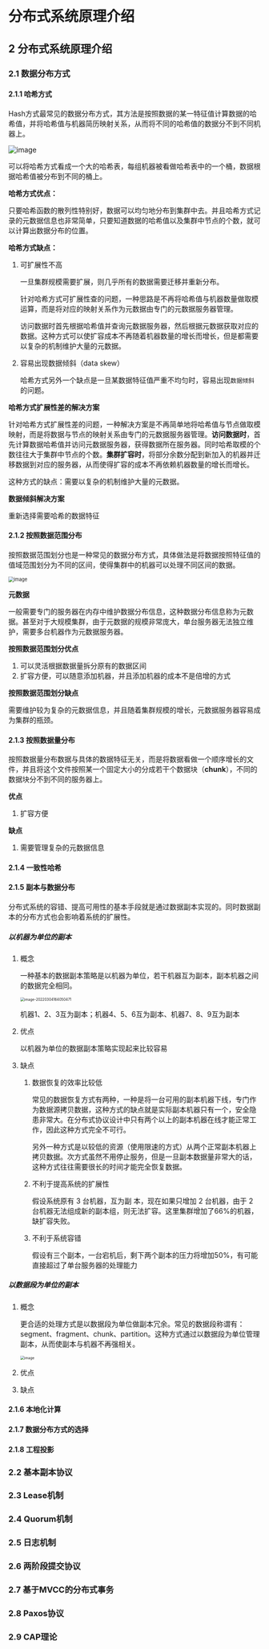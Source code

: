 # 分布式系统原理介绍

## 2 分布式系统原理介绍

### 2.1 数据分布方式

#### 2.1.1 哈希方式

Hash方式最常见的数据分布方式，其方法是按照数据的某一特征值计算数据的哈希值，并将哈希值与机器简历映射关系，从而将不同的哈希值的数据分不到不同机器上。

![image](https://cdn.jsdelivr.net/gh/Andre235/-community@master/src/image.3abv495q5kw0.webp)

可以将哈希方式看成一个大的哈希表，每组机器被看做哈希表中的一个桶，数据根据哈希值被分布到不同的桶上。

**哈希方式优点：**

只要哈希函数的散列性特别好，数据可以均匀地分布到集群中去。并且哈希方式记录的元数据信息也非常简单，只要知道数据的哈希值以及集群中节点的个数，就可以计算出数据分布的位置。

**哈希方式缺点：**

1. 可扩展性不高

   一旦集群规模需要扩展，则几乎所有的数据需要迁移并重新分布。

   针对哈希方式可扩展性查的问题，一种思路是不再将哈希值与机器数量做取模运算，而是将对应的映射关系作为元数据由专门的元数据服务器管理。

   访问数据时首先根据哈希值并查询元数据服务器，然后根据元数据获取对应的数据。这种方式可以使扩容成本不再随着机器数量的增长而增长，但是都需要以复杂的机制维护大量的元数据。

   

2. 容易出现数据倾斜（data skew）

   哈希方式另外一个缺点是一旦某数据特征值严重不均匀时，容易出现`数据倾斜`的问题。

**哈希方式扩展性差的解决方案**

针对哈希方式扩展性差的问题，一种解决方案是不再简单地将哈希值与节点做取模映射，而是将数据与节点的映射关系由专门的元数据服务器管理。**访问数据时**，首先计算数据哈希值并访问元数据服务器，获得数据所在服务器。同时哈希取模的个数往往大于集群中节点的个数。**集群扩容时**，将部分余数分配到新加入的机器并迁移数据到对应的服务器，从而使得扩容的成本不再依赖机器数量的增长而增长。

这种方式的缺点：需要以复杂的机制维护大量的元数据。

**数据倾斜解决方案**

重新选择需要哈希的数据特征

#### 2.1.2 按照数据范围分布

按照数据范围划分也是一种常见的数据分布方式，具体做法是将数据按照特征值的值域范围划分为不同的区间，使得集群中的机器可以处理不同区间的数据。

<img src="https://cdn.jsdelivr.net/gh/Andre235/-community@master/src/image.6jd8jyqxk2c0.webp" alt="image" style="zoom:67%;" />

**元数据**

一般需要专门的服务器在内存中维护数据分布信息，这种数据分布信息称为元数据。甚至对于大规模集群，由于元数据的规模非常庞大，单台服务器无法独立维护，需要多台机器作为元数据服务器。

**按照数据范围划分优点**

1. 可以灵活根据数据量拆分原有的数据区间
2. 扩容方便，可以随意添加机器，并且添加机器的成本不是倍增的方式

**按照数据范围划分缺点**

需要维护较为复杂的元数据信息，并且随着集群规模的增长，元数据服务器容易成为集群的瓶颈。

#### 2.1.3 按照数据量分布

按照数据量分布数据与具体的数据特征无关，而是将数据看做一个顺序增长的文件，并且将这个文件按照某一个固定大小的分成若干个数据块（**chunk**），不同的数据块分不到不同的服务器上。

**优点**

1. 扩容方便

**缺点**

1. 需要管理复杂的元数据信息

#### 2.1.4 一致性哈希

#### 2.1.5 副本与数据分布

分布式系统的容错、提高可用性的基本手段就是通过数据副本实现的。同时数据副本的分布方式也会影响着系统的扩展性。

##### 以机器为单位的副本

1. 概念

   一种基本的数据副本策略是以机器为单位，若干机器互为副本，副本机器之间的数据完全相同。

   <img src="C:\Users\lucas.zhao\AppData\Roaming\Typora\typora-user-images\image-20220304164050471.png" alt="image-20220304164050471" style="zoom: 50%;" />

   机器1、2、3互为副本；机器4、5、6互为副本、机器7、8、9互为副本

2. 优点

   以机器为单位的数据副本策略实现起来比较容易

3. 缺点

   1. 数据恢复的效率比较低

      常见的数据恢复方式有两种，一种是将一台可用的副本机器下线，专门作为数据源拷贝数据，这种方式的缺点就是实际副本机器只有一个，安全隐患非常大。在分布式协议设计中只有两个以上的副本机器在线才能正常工作，因此这种方式完全不可行。

      另外一种方式是以较低的资源（使用限速的方式）从两个正常副本机器上拷贝数据。次方式虽然不用停止服务，但是一旦副本数据量非常大的话，这种方式往往需要很长的时间才能完全恢复数据。

   2. 不利于提高系统的扩展性

      假设系统原有 3 台机器，互为副 本，现在如果只增加 2 台机器，由于 2 台机器无法组成新的副本组，则无法扩容。这里集群增加了66%的机器，缺扩容失败。

   3. 不利于系统容错

      假设有三个副本，一台宕机后，剩下两个副本的压力将增加50%，有可能直接超过了单台服务器的处理能力

##### 以数据段为单位的副本

1. 概念

   更合适的处理方式是以数据段为单位做副本冗余。常见的数据段称谓有：segment、fragment、chunk、partition。这种方式通过以数据段为单位管理副本，从而使副本与机器不再强相关。

   <img src="https://cdn.jsdelivr.net/gh/Andre235/-community@master/src/image.1e8i5xi495kw.webp" alt="image" style="zoom:50%;" />

2. 优点

   

3. 缺点





#### 2.1.6 本地化计算

#### 2.1.7 数据分布方式的选择

#### 2.1.8 工程投影

### 2.2 基本副本协议

### 2.3 Lease机制

### 2.4 Quorum机制

### 2.5 日志机制

### 2.6 两阶段提交协议

### 2.7 基于MVCC的分布式事务

### 2.8 Paxos协议

### 2.9 CAP理论

